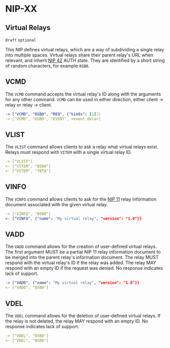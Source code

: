 NIP-XX
======

Virtual Relays
--------------

`draft` `optional`

This NIP defines virtual relays, which are a way of subdividing a single relay into multiple spaces. Virtual relays share their parent relay's URL when relevant, and inherit [NIP 42](./42.md) AUTH state. They are identified by a short string of random characters, for example `8SB0`.

## VCMD

The `VCMD` command accepts the virtual relay's ID along with the arguments for any other command. `VCMD` can be used in either direction, either client -> relay or relay -> client.

```yaml
-> ["VCMD", "8SB0", "REQ", {"kinds": [1]}]
-> ["VCMD", "8SB0", "EVENT", <event data>]
```

## VLIST

The `VLIST` command allows clients to ask a relay what virtual relays exist. Relays must respond with `VITEM` with a single virtual relay ID.

```yaml
-> ["VLIST"]
<- ["VITEM", "8SB0"]
<- ["VITEM", "7BTA"]
```

## VINFO

The `VINFO` command allows clients to ask for the [NIP 11](./11.md) relay information document associated with the given virtual relay.

```yaml
-> ["VINFO", "8SB0"]
<- ["VINFO", {"name": "My virtual relay", "version": "1.0"}]
```

## VADD

The `VADD` command allows for the creation of user-defined virtual relays. The first argument MUST be a partial NIP 11 relay information document to be merged into the parent relay's information document. The relay MUST respond with the virtual relay's ID if the relay was added. The relay MAY respond with an empty ID if the request was denied. No response indicates lack of support.

```yaml
-> ["VADD", {"name": "My virtual relay", "version": "1.0"}]
<- ["VADD", "8SB0"]
```

## VDEL

The `VDEL` command allows for the deletion of user-defined virtual relays. If the relay is not deleted, the relay MAY respond with an empty ID. No response indicates lack of support.

```yaml
-> ["VDEL", "8SB0"]
<- ["VDEL", "8SB0"]
```
